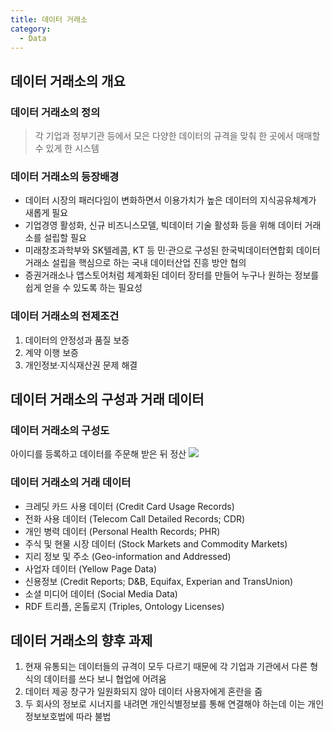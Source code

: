 ```yaml
---
title: 데이터 거래소
category:
  - Data
---
```


## 데이터 거래소의 개요
### 데이터 거래소의 정의
> 각 기업과 정부기관 등에서 모은 다양한 데이터의 규격을 맞춰 한 곳에서 매매할 수 있게 한 시스템

### 데이터 거래소의 등장배경
* 데이터 시장의 패러다임이 변화하면서 이용가치가 높은 데이터의 지식공유체계가 새롭게 필요
* 기업경영 활성화, 신규 비즈니스모델, 빅데이터 기술 활성화 등을 위해 데이터 거래소를 설립할 필요
* 미래창조과학부와 SK텔레콤, KT 등 민·관으로 구성된 한국빅데이터연합회 데이터거래소 설립을 핵심으로 하는 국내 데이터산업 진흥 방안 협의
* 증권거래소나 앱스토어처럼 체계화된 데이터 장터를 만들어 누구나 원하는 정보를 쉽게 얻을 수 있도록 하는 필요성

### 데이터 거래소의 전제조건
1. 데이터의 안정성과 품질 보증
1. 계약 이행 보증
1. 개인정보·지식재산권 문제 해결

## 데이터 거래소의 구성과 거래 데이터
### 데이터 거래소의 구성도
아이디를 등록하고 데이터를 주문해 받은 뒤 정산
![](http://image.slidesharecdn.com/4-150420214107-conversion-gate02/95/-28-638.jpg?cb=1429566243)

### 데이터 거래소의 거래 데이터
* 크레딧 카드 사용 데이터 (Credit Card Usage Records)
* 전화 사용 데이터 (Telecom Call Detailed Records; CDR)
* 개인 병력 데이터 (Personal Health Records; PHR)
* 주식 및 현물 시장 데이터 (Stock Markets and Commodity Markets)
* 지리 정보 및 주소 (Geo-information and Addressed)
* 사업자 데이터 (Yellow Page Data)
* 신용정보 (Credit Reports; D&B, Equifax, Experian and TransUnion)
* 소셜 미디어 데이터 (Social Media Data)
* RDF 트리플, 온톨로지 (Triples, Ontology Licenses)

## 데이터 거래소의 향후 과제
1. 현재 유통되는 데이터들의 규격이 모두 다르기 때문에 각 기업과 기관에서 다른 형식의 데이터를 쓰다 보니 협업에 어려움
1. 데이터 제공 창구가 일원화되지 않아 데이터 사용자에게 혼란을 줌
1. 두 회사의 정보로 시너지를 내려면 개인식별정보를 통해 연결해야 하는데 이는 개인정보보호법에 따라 불법
